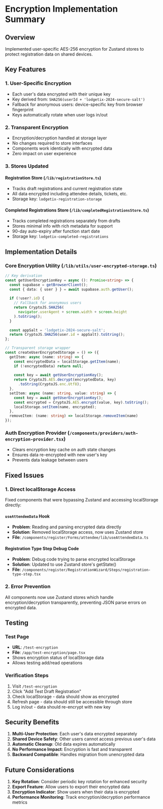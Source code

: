 # Encryption Implementation Summary

## Overview
Implemented user-specific AES-256 encryption for Zustand stores to protect registration data on shared devices.

## Key Features

### 1. User-Specific Encryption
- Each user's data encrypted with their unique key
- Key derived from: `SHA256(userId + 'lodgetix-2024-secure-salt')`
- Fallback for anonymous users: device-specific key from browser fingerprint
- Keys automatically rotate when user logs in/out

### 2. Transparent Encryption
- Encryption/decryption handled at storage layer
- No changes required to store interfaces
- Components work identically with encrypted data
- Zero impact on user experience

### 3. Stores Updated

#### Registration Store (`/lib/registrationStore.ts`)
- Tracks draft registrations and current registration state
- All data encrypted including attendee details, tickets, etc.
- Storage key: `lodgetix-registration-storage`

#### Completed Registrations Store (`/lib/completedRegistrationsStore.ts`)
- Tracks completed registrations separately from drafts
- Stores minimal info with rich metadata for support
- 90-day auto-expiry after function start date
- Storage key: `lodgetix-completed-registrations`

## Implementation Details

### Core Encryption Utility (`/lib/utils/user-encrypted-storage.ts`)
```typescript
// Key derivation
const getUserEncryptionKey = async (): Promise<string> => {
  const supabase = getBrowserClient();
  const { data: { user } } = await supabase.auth.getUser();
  
  if (!user?.id) {
    // Fallback for anonymous users
    return CryptoJS.SHA256(
      navigator.userAgent + screen.width + screen.height
    ).toString();
  }
  
  const appSalt = 'lodgetix-2024-secure-salt';
  return CryptoJS.SHA256(user.id + appSalt).toString();
};

// Transparent storage wrapper
const createUserEncryptedStorage = () => ({
  getItem: async (name: string) => {
    const encryptedData = localStorage.getItem(name);
    if (!encryptedData) return null;
    
    const key = await getUserEncryptionKey();
    return CryptoJS.AES.decrypt(encryptedData, key)
      .toString(CryptoJS.enc.Utf8);
  },
  setItem: async (name: string, value: string) => {
    const key = await getUserEncryptionKey();
    const encrypted = CryptoJS.AES.encrypt(value, key).toString();
    localStorage.setItem(name, encrypted);
  },
  removeItem: (name: string) => localStorage.removeItem(name)
});
```

### Auth Encryption Provider (`/components/providers/auth-encryption-provider.tsx`)
- Clears encryption key cache on auth state changes
- Ensures data re-encrypted with new user's key
- Prevents data leakage between users

## Fixed Issues

### 1. Direct localStorage Access
Fixed components that were bypassing Zustand and accessing localStorage directly:

#### `useAttendeeData` Hook
- **Problem**: Reading and parsing encrypted data directly
- **Solution**: Removed localStorage access, now uses Zustand store
- **File**: `/components/register/Forms/attendee/lib/useAttendeeData.ts`

#### Registration Type Step Debug Code
- **Problem**: Debug code trying to parse encrypted localStorage
- **Solution**: Updated to use Zustand store's getState()
- **File**: `/components/register/RegistrationWizard/Steps/registration-type-step.tsx`

### 2. Error Prevention
All components now use Zustand stores which handle encryption/decryption transparently, preventing JSON parse errors on encrypted data.

## Testing

### Test Page
- **URL**: `/test-encryption`
- **File**: `/app/test-encryption/page.tsx`
- Shows encryption status of localStorage data
- Allows testing add/read operations

### Verification Steps
1. Visit `/test-encryption`
2. Click "Add Test Draft Registration"
3. Check localStorage - data should show as encrypted
4. Refresh page - data should still be accessible through store
5. Log in/out - data should re-encrypt with new key

## Security Benefits

1. **Multi-User Protection**: Each user's data encrypted separately
2. **Shared Device Safety**: Other users cannot access previous user's data
3. **Automatic Cleanup**: Old data expires automatically
4. **No Performance Impact**: Encryption is fast and transparent
5. **Backward Compatible**: Handles migration from unencrypted data

## Future Considerations

1. **Key Rotation**: Consider periodic key rotation for enhanced security
2. **Export Feature**: Allow users to export their encrypted data
3. **Encryption Indicator**: Show users when their data is encrypted
4. **Performance Monitoring**: Track encryption/decryption performance metrics